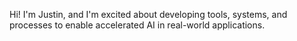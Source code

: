 Hi! I'm Justin, and I'm excited about developing tools, systems, and processes to enable accelerated AI in real-world applications.
